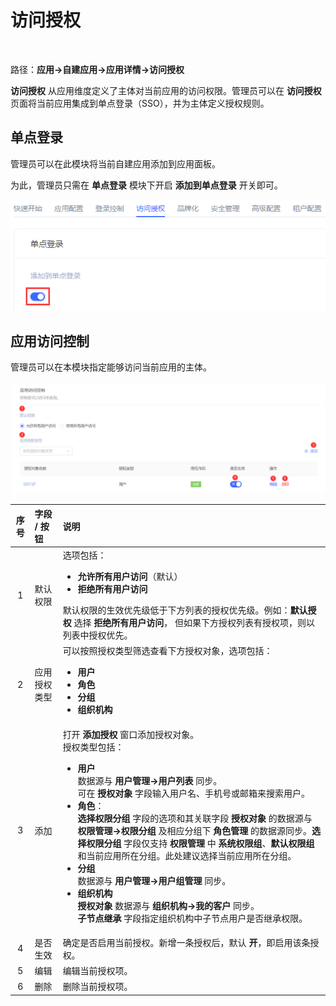 # 访问授权​
​
<LastUpdated/>

路径：**应用->自建应用->应用详情->访问授权**

**访问授权** 从应用维度定义了主体对当前应用的访问权限。管理员可以在 **访问授权** 页面将当前应用集成到单点登录（SSO），并为主体定义授权规则。

## 单点登录

管理员可以在此模块将当前自建应用添加到应用面板。

为此，管理员只需在 **单点登录** 模块下开启 **添加到单点登录** 开关即可。

![](../images/add-app-to-sso.png)

## 应用访问控制

管理员可以在本模块指定能够访问当前应用的主体。

![](../images/app-access-control.png)

| 序号 | 字段 / 按钮 | 说明 |
| :-----:| :---- | :---- |
| 1 | 默认权限 | 选项包括：<ul><li>**允许所有用户访问**（默认）</li><li>**拒绝所有用户访问**</li></ul>默认权限的生效优先级低于下方列表的授权优先级。例如：**默认授权** 选择 **拒绝所有用户访问**， 但如果下方授权列表有授权项，则以列表中授权优先。|
| 2 | 应用授权类型 | 可以按照授权类型筛选查看下方授权对象，选项包括：<ul><li>**用户**</li><li>**角色**</li><li>**分组**</li><li>**组织机构**</li></ul> |
| 3 | 添加 | 打开 **添加授权** 窗口添加授权对象。</br> 授权类型包括：<ul><li>**用户**</br>数据源与 **用户管理->用户列表** 同步。</br>可在 **授权对象** 字段输入用户名、手机号或邮箱来搜索用户。</li><li>**角色**：</li>**选择权限分组** 字段的选项和其关联字段 **授权对象** 的数据源与 **权限管理->权限分组** 及相应分组下 **角色管理** 的数据源同步。**选择权限分组** 字段仅支持 **权限管理** 中 **系统权限组**、**默认权限组** 和当前应用所在分组。此处建议选择当前应用所在分组。</br><li>**分组**</li>数据源与 **用户管理->用户组管理** 同步。<li>**组织机构**</br>**授权对象** 数据源与 **组织机构->我的客户** 同步。</br>**子节点继承** 字段指定组织机构中子节点用户是否继承权限。</li></ul>|
| 4 | 是否生效 | 确定是否启用当前授权。新增一条授权后，默认 **开**，即启用该条授权。 | 
| 5 | 编辑 | 编辑当前授权项。 | 
| 6 | 删除 | 删除当前授权项。 | 